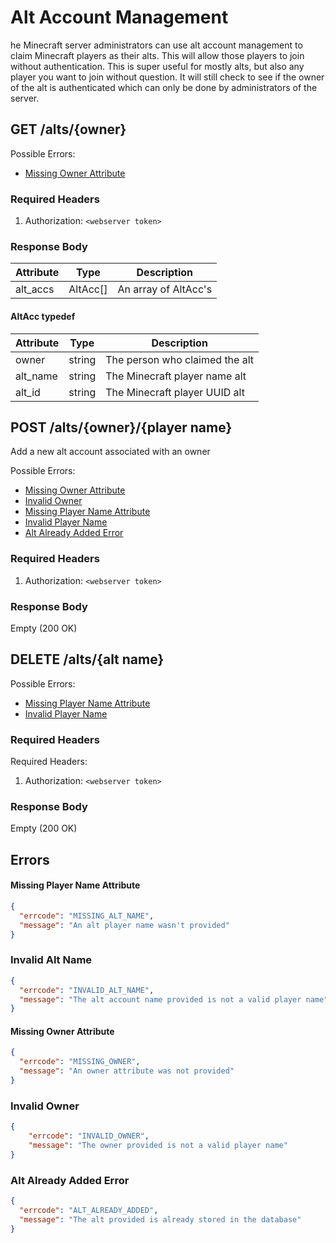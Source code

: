 # Alt Account Management
he Minecraft server administrators can use alt account management to claim Minecraft players
as their alts. This will allow those players to join without authentication. This is super
useful for mostly alts, but also any player you want to join without question. It will still
check to see if the owner of the alt is authenticated which can only be done by administrators
of the server.

## GET /alts/{owner}
Possible Errors:
 * [Missing Owner Attribute](#Missing-Owner-Attribute)

### Required Headers
 1. Authorization: `<webserver token>` 

### Response Body
| Attribute | Type     | Description          |
|-----------|----------|----------------------|
| alt_accs  | AltAcc[] | An array of AltAcc's |

#### AltAcc typedef
| Attribute | Type   | Description                    |
|-----------|--------|--------------------------------|
| owner     | string | The person who claimed the alt |
| alt_name  | string | The Minecraft player name alt  |
| alt_id    | string | The Minecraft player UUID alt  |


## POST /alts/{owner}/{player name}
Add a new alt account associated with an owner

Possible Errors:
 * [Missing Owner Attribute](#Missing-Owner-Attribute)
 * [Invalid Owner](#Invalid-Owner)
 * [Missing Player Name Attribute](#Missing-Player-Name-Attribute)
 * [Invalid Player Name](#Invalid-Alt-Name)
 * [Alt Already Added Error](#Alt-Already-Added-Error)

### Required Headers
 1. Authorization: `<webserver token>` 

### Response Body
Empty (200 OK)

## DELETE /alts/{alt name}
Possible Errors:
 * [Missing Player Name Attribute](#Missing-Player-Name-Attribute)
 * [Invalid Player Name](#Invalid-Alt-Name)

### Required Headers
Required Headers:
 1. Authorization: `<webserver token>` 

### Response Body
Empty (200 OK)

## Errors

#### Missing Player Name Attribute
```json
{
  "errcode": "MISSING_ALT_NAME",
  "message": "An alt player name wasn't provided"
}
```

### Invalid Alt Name
```json
{
  "errcode": "INVALID_ALT_NAME",
  "message": "The alt account name provided is not a valid player name"
}
```

#### Missing Owner Attribute
```json
{
  "errcode": "MISSING_OWNER",
  "message": "An owner attribute was not provided"
}
```

### Invalid Owner
```json
{
	"errcode": "INVALID_OWNER",
	"message": "The owner provided is not a valid player name"
}
```

### Alt Already Added Error
```json
{
  "errcode": "ALT_ALREADY_ADDED",
  "message": "The alt provided is already stored in the database"
}
```
